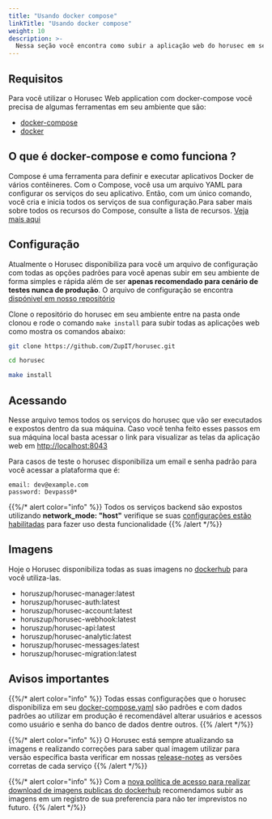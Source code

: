 ```yaml
---
title: "Usando docker compose"
linkTitle: "Usando docker compose"
weight: 10
description: >-
  Nessa seção você encontra como subir a aplicação web do horusec em seu ambiente usando docker-compose
---
```



## **Requisitos**
Para você utilizar o Horusec Web application com docker-compose você precisa de algumas ferramentas em seu ambiente que são:
* [docker-compose](https://docs.docker.com/compose/install/)
* [docker](https://docs.docker.com/get-docker/)

## **O que é docker-compose e como funciona ?**
Compose é uma ferramenta para definir e executar aplicativos Docker de vários contêineres. Com o Compose, você usa um arquivo YAML para configurar os serviços do seu aplicativo. Então, com um único comando, você cria e inicia todos os serviços de sua configuração.Para saber mais sobre todos os recursos do Compose, consulte a lista de recursos. [Veja mais aqui](https://docs.docker.com/compose/)

## **Configuração**
Atualmente o Horusec disponibiliza para você um arquivo de configuração com todas as opções padrões para você apenas subir em seu ambiente de forma simples e rápida além de ser **apenas recomendado para cenário de testes nunca de produção**. O arquivo de configuração se encontra [dispónivel em nosso repositório](https://github.com/ZupIT/horusec/blob/master/deployments/docker-compose.yaml)

Clone o repositório do horusec em seu ambiente entre na pasta onde clonou e rode o comando `make install` para subir todas as aplicações web como mostra os comandos abaixo:
```bash
git clone https://github.com/ZupIT/horusec.git

cd horusec

make install
```


## **Acessando**
Nesse arquivo temos todos os serviços do horusec que vão ser executados e expostos dentro da sua máquina.
Caso você tenha feito esses passos em sua máquina local basta acessar o link para visualizar as telas da aplicação web em [http://localhost:8043](http://localhost:8043)

Para casos de teste o horusec disponibiliza um email e senha padrão para você acessar a plataforma que é:
```text
email: dev@example.com
password: Devpass0*
```

{{%/* alert color="info" %}}
Todos os serviços backend são expostos utilizando **network_mode: "host"** verifique se suas [configurações estão habilitadas](https://docs.docker.com/network/host/) para fazer uso desta funcionalidade
{{% /alert */%}}

## **Imagens**
Hoje o Horusec disponibiliza todas as suas imagens no [dockerhub](https://hub.docker.com/u/horuszup) para você utiliza-las.

* horuszup/horusec-manager:latest
* horuszup/horusec-auth:latest
* horuszup/horusec-account:latest
* horuszup/horusec-webhook:latest
* horuszup/horusec-api:latest
* horuszup/horusec-analytic:latest
* horuszup/horusec-messages:latest
* horuszup/horusec-migration:latest

## **Avisos importantes**

{{%/* alert color="info" %}}
Todas essas configurações que o horusec disponibiliza em seu [docker-compose.yaml](https://github.com/ZupIT/horusec/blob/master/deployments/docker-compose.yaml) são padrões e com dados padrões ao utilizar em produção é recomendável alterar usuários e acessos como usuário e senha do banco de dados dentre outros.
{{% /alert */%}}

{{%/* alert color="info" %}}
O Horusec está sempre atualizando sa imagens e realizando correções para saber qual imagem utilizar para versão específica basta verificar em nossas [release-notes](https://github.com/ZupIT/horusec/releases) as versões corretas de cada serviço
{{% /alert */%}}

{{%/* alert color="info" %}}
Com a [nova política de acesso para realizar download de imagens publicas do dockerhub](https://docs.docker.com/docker-hub/download-rate-limit/) recomendamos subir as imagens em um registro de sua preferencia para não ter imprevistos no futuro.
{{% /alert */%}}
